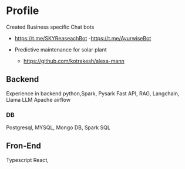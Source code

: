 # Profile

Created Business specific Chat bots
- https://t.me/SKYReaseachBot
-https://t.me/AyurwiseBot

- Predictive maintenance for solar plant
  - https://github.com/kotrakesh/alexa-mann

## Backend
Experience in backend python,Spark, Pysark Fast API, RAG, Langchain, Llama LLM
Apache airflow
### DB
  Postgresql, MYSQL, Mongo DB, Spark SQL 
## Fron-End
Typescript React, 
